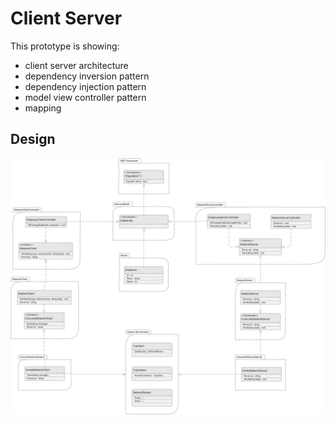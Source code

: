 # Client Server

This prototype is showing:

- client server architecture
- dependency inversion pattern
- dependency injection pattern
- model view controller pattern
- mapping

## Design
![Class diagram](/_images/clientServer.jpg)